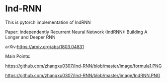 # Ind-RNN
This is pytorch implementation of IndRNN

Paper: Independently Recurrent Neural Network (IndRNN): Building A Longer and Deeper RNN

arXiv:https://arxiv.org/abs/1803.04831

Main Points:

https://github.com/zhangxu0307/Ind-RNN/blob/master/image/formula1.PNG

https://github.com/zhangxu0307/Ind-RNN/blob/master/image/IndRNN.PNG
